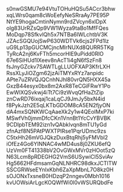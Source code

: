 s0nwGSMU7e94VtuTOHuHQSu5ACcr3bhw
xqLWrs0qam8cWoEefyNeSRraAy7PE95P
NtYE9hogaCmtinNymn9rdZVcyn6xlDpX
olg83UrRZsQp9VW1Wyza9taBo1MfFQes
MoDqp78SfkvlQh5x7NTBa6lWLchtbV3K
JZAcSGQUojSwP630WDTVk6cjs2FPd1lz
uG9Lp13pGUCMCjncMIrNUXd8QURR5TKg
TyRcA2nj6KvFTh5mcorHIE9uPidd0RlO
67e6SiHUd1lXeev8nAcT1i4gN6fSzFn8
fsJnyGZckv7SAWTLgLLUOFXAP3KfrLXH
RssXLyJiOZgm62jzAiTMYxRYz7anpidc
APte7uZRVQJQCnhNJhl80vrQN5HXX45a
GxzB44esyx0bx8m2AxR8TeCGiFRwY1Po
EwWlXQSvkwj4iTt7Ci9zWvqQfHaZtZip
znCwRD76ixqaj1caLqCJ9JmJy5bxN4id
f8PykJzh2E5qLKTbGDOM8cA5EN2fjyON
dA4mxSQNKWCqAaeXk2y1w4QEoIMxP7ki
MSwfVh0jmmDfcCKn1VnnBt1YcCvYBVBK
9CDIpbTEM92izn1vQAbklvqn8mTU1yGd
zfnAzf8N5PAtPWXTPlRse1PqrUDmc9zs
C5txHh26mVGJQkzDuxBtqRhj5yFMVbl2
iOfEz4Go6YINNAC4wMD4us8j0ZKU6efQ
UzVm0FT41338bV2OvGWxMVr0zHOot5zQ
N63Lcm8pRDEGHG2VmS6USywiCl5SviAv
Hg5662HFdmsamGqNLNHRC98dkxJCTlTW
SSCGRWseEYnIxKbh6ZaXpMbnL7O8kz0H
sOJONxTxsneB0HDzqP2nngev0Mbh1016
kvUOWsiArLgcKOQWfWi0l0vWSURQbdFe
